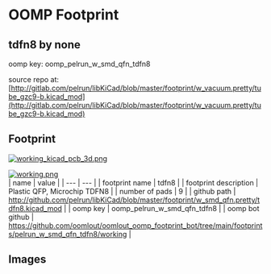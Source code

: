 # OOMP Footprint  
## tdfn8  by none  
  
oomp key: oomp_pelrun_w_smd_qfn_tdfn8  
  
source repo at: [http://gitlab.com/pelrun/libKiCad/blob/master/footprint/w_vacuum.pretty/tube_gzc9-b.kicad_mod](http://gitlab.com/pelrun/libKiCad/blob/master/footprint/w_vacuum.pretty/tube_gzc9-b.kicad_mod)  
## Footprint  
  
[![working_kicad_pcb_3d.png](working_kicad_pcb_3d_600.png)](working_kicad_pcb_3d.png)  
  
[![working.png](working_600.png)](working.png)  
| name | value | 
| --- | --- | 
| footprint name | tdfn8 | 
| footprint description | Plastic QFP, Microchip TDFN8 | 
| number of pads | 9 | 
| github path | http://github.com/pelrun/libKiCad/blob/master/footprint/w_smd_qfn.pretty/tdfn8.kicad_mod | 
| oomp key | oomp_pelrun_w_smd_qfn_tdfn8 | 
| oomp bot github | https://github.com/oomlout/oomlout_oomp_footprint_bot/tree/main/footprints/pelrun_w_smd_qfn_tdfn8/working | 
## Images  
